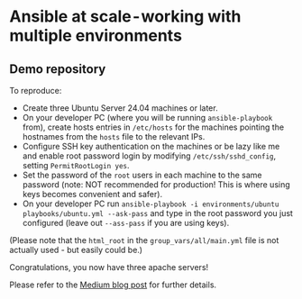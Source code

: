 # Ansible at scale - working with multiple  environments
## Demo repository

To reproduce:
- Create three Ubuntu Server 24.04 machines or later.
- On your developer PC (where you will be running `ansible-playbook` from), create hosts entries in `/etc/hosts` for the machines pointing the hostnames from the `hosts` file to the relevant IPs.
- Configure SSH key authentication on the machines or be lazy like me and enable root password login by modifying `/etc/ssh/sshd_config`, setting `PermitRootLogin yes`.
- Set the password of the `root` users in each machine to the same password (note: NOT recommended for production! This is where using keys becomes convenient and safer).
- On your developer PC run `ansible-playbook -i environments/ubuntu playbooks/ubuntu.yml --ask-pass` and type in the root password you just configured (leave out `--ass-pass` if you are using keys).

(Please note that the `html_root` in the `group_vars/all/main.yml` file is not actually used - but easily could be.)


Congratulations, you now have three apache servers!

Please refer to the [Medium blog post](https://localnest.xyz/ansible-at-scale-working-with-multiple-environments-is-easy-b512d3afc71b) for further details.

